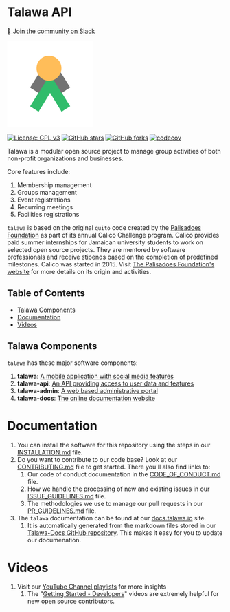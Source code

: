 # Talawa API

[💬 Join the community on Slack](https://github.com/PalisadoesFoundation/)

[![N|Solid](public/markdown/images/talawa-logo-lite-200x200.png)](https://github.com/PalisadoesFoundation/talawa-api)

[![License: GPL v3](https://img.shields.io/badge/License-GPLv3-blue.svg)](https://www.gnu.org/licenses/gpl-3.0)
[![GitHub stars](https://img.shields.io/github/stars/PalisadoesFoundation/talawa-api.svg?style=social&label=Star&maxAge=2592000)](https://github.com/PalisadoesFoundation/talawa-api)
[![GitHub forks](https://img.shields.io/github/forks/PalisadoesFoundation/talawa-api.svg?style=social&label=Fork&maxAge=2592000)](https://github.com/PalisadoesFoundation/talawa-api)
[![codecov](https://codecov.io/gh/PalisadoesFoundation/talawa-api/branch/develop/graph/badge.svg?token=CECBQTAOKM)](https://codecov.io/gh/PalisadoesFoundation/talawa-api)

Talawa is a modular open source project to manage group activities of both non-profit organizations and businesses.

Core features include:

1.  Membership management
2.  Groups management
3.  Event registrations
4.  Recurring meetings
5.  Facilities registrations

`talawa` is based on the original `quito` code created by the [Palisadoes Foundation](http://www.palisadoes.org) as part of its annual Calico Challenge program. Calico provides paid summer internships for Jamaican university students to work on selected open source projects. They are mentored by software professionals and receive stipends based on the completion of predefined milestones. Calico was started in 2015. Visit [The Palisadoes Foundation's website](http://www.palisadoes.org/) for more details on its origin and activities.

## Table of Contents

<!-- toc -->

  - [Talawa Components](#talawa-components)
- [Documentation](#documentation)
- [Videos](#videos)

<!-- tocstop -->

## Talawa Components

`talawa` has these major software components:

1. **talawa**: [A mobile application with social media features](https://github.com/PalisadoesFoundation/talawa)
1. **talawa-api**: [An API providing access to user data and features](https://github.com/PalisadoesFoundation/talawa-api)
1. **talawa-admin**: [A web based administrative portal](https://github.com/PalisadoesFoundation/talawa-admin)
1. **talawa-docs**: [The online documentation website](https://github.com/PalisadoesFoundation/talawa-docs)

# Documentation

1. You can install the software for this repository using the steps in our [INSTALLATION.md](INSTALLATION.md) file.
1. Do you want to contribute to our code base? Look at our [CONTRIBUTING.md](CONTRIBUTING.md) file to get started. There you'll also find links to:
    1. Our code of conduct documentation in the [CODE_OF_CONDUCT.md](CODE_OF_CONDUCT.md) file.
    1. How we handle the processing of new and existing issues in our [ISSUE_GUIDELINES.md](ISSUE_GUIDELINES.md) file.
    1. The methodologies we use to manage our pull requests in our [PR_GUIDELINES.md](PR_GUIDELINES.md) file.
1. The `talawa` documentation can be found at our [docs.talawa.io](https://docs.talawa.io) site.
    1. It is automatically generated from the markdown files stored in our [Talawa-Docs GitHub repository](https://github.com/PalisadoesFoundation/talawa-docs). This makes it easy for you to update our documenation.

# Videos

1. Visit our [YouTube Channel playlists](https://www.youtube.com/@PalisadoesOrganization/playlists) for more insights
   1. The "[Getting Started - Developers](https://www.youtube.com/watch?v=YpBUoHxEeyg&list=PLv50qHwThlJUIzscg9a80a9-HmAlmUdCF&index=1)" videos are extremely helpful for new open source contributors.
